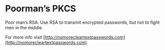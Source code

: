 # Poorman’s PKCS

Poor man’s RSA. Use RSA to transmit encrypted passwords, but not to fight men in the middle.

For more info visit [http://nomorecleartextpasswords.com](http://nomorecleartextpasswords.com)


